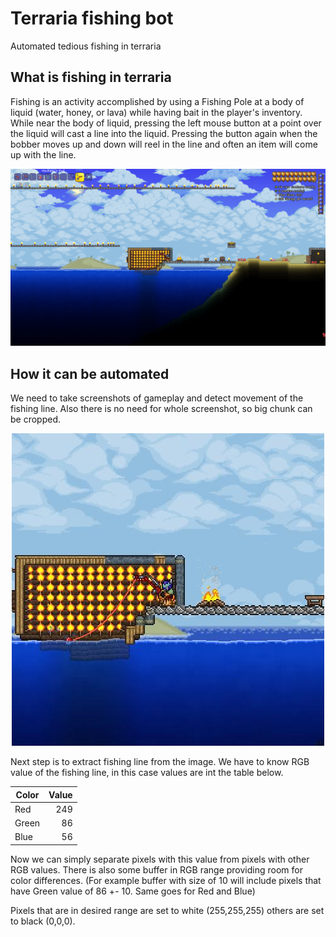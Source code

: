 # Terraria fishing bot
Automated tedious fishing in terraria

## What is fishing in terraria

Fishing is an activity accomplished by using a Fishing Pole at a body of liquid (water, honey, or lava) while having bait in the player's inventory. While near the body of liquid, pressing the left mouse button at a point over the liquid will cast a line into the liquid. Pressing the button again when the bobber moves up and down will reel in the line and often an item will come up with the line.

![Terraria screenshot](https://github.com/freedie666/Terraria_fishing/blob/master/images/Screen.png?raw=true)

## How it can be automated

We need to take screenshots of gameplay and detect movement of the fishing line. Also there is no need for whole screenshot, so big chunk can be cropped.


<p align="center">
  <img src="https://github.com/freedie666/Terraria_fishing/blob/master/images/Screen_cropped.jpg" />
</p>

Next step is to extract fishing line from the image. We have to know RGB value of the fishing line, in this case values are int the table below.

<div align="center">
<table>
<thead>
<tr>
<th>Color</th>
<th align="left">Value</th>
</tr>
</thead>
<tbody>
<tr>
<td>Red</td>
<td align="right">249</td>
</tr>
<tr>
<td>Green</td>
<td align="right">86</td>
</tr>
<tr>
<td>Blue</td>
<td align="right">56</td>
</tr>
</tbody>
</table>
</div>


Now we can simply separate pixels with this value from pixels with other RGB values. There is also some buffer in RGB range providing room for color differences. (For example buffer with size of 10 will include pixels that have Green value of 86 +- 10. Same goes for Red and Blue)

Pixels that are in desired range are set to white (255,255,255) others are set to black (0,0,0).
